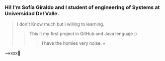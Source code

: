 ### Hi! I'm Sofía Giraldo and I student of engineering of Systems at Universidad Del Valle.
> I don't Know much but i willing to learning.
>> This it my first project in GitHub and Java lenguaje :)
>>> I have the homies very noise. 💀
> 
-->xxx🌼

